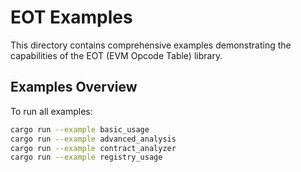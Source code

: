 # EOT Examples

This directory contains comprehensive examples demonstrating the capabilities of the EOT (EVM Opcode Table) library.

## Examples Overview

To run all examples:

```bash
cargo run --example basic_usage
cargo run --example advanced_analysis
cargo run --example contract_analyzer
cargo run --example registry_usage
```
